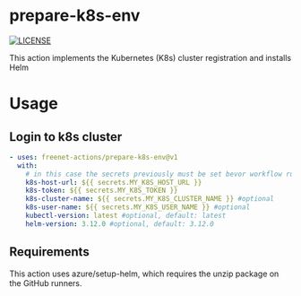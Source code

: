 # prepare-k8s-env
[![LICENSE](https://img.shields.io/github/license/freenet-actions/k8s-login-action)](https://github.com/freenet-actions/k8s-login-action/blob/main/LICENSE)

This action implements the Kubernetes (K8s) cluster registration and installs Helm

   
# Usage
## Login to k8s cluster
```yaml
- uses: freenet-actions/prepare-k8s-env@v1
  with:
    # in this case the secrets previously must be set bevor workflow run
    k8s-host-url: ${{ secrets.MY_K8S_HOST_URL }}
    k8s-token: ${{ secrets.MY_K8S_TOKEN }}
    k8s-cluster-name: ${{ secrets.MY_K8S_CLUSTER_NAME }} #optional
    k8s-user-name: ${{ secrets.MY_K8S_USER_NAME }} #optional
    kubectl-version: latest #optional, default: latest
    helm-version: 3.12.0 #optional, default: 3.12.0
```

## Requirements
This action uses azure/setup-helm, which requires the unzip package on the GitHub runners.